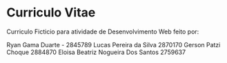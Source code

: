 <h1>Curriculo Vitae</h1>
<p>Curriculo Ficticio para atividade de Desenvolvimento Web feito por: </p>
<p>
  Ryan Gama Duarte - 2845789
  Lucas Pereira da Silva 2870170
  Gerson Patzi Choque 2884870 
  Eloisa Beatriz Nogueira Dos Santos 2759637</p>
